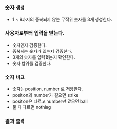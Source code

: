 ### 숫자 생성
- 1 ~ 9까지의 중복되지 않는 무작위 숫자를 3개 생성한다.

### 사용자로부터 입력을 받는다.
- 숫자인지 검증한다.
- 중복되는 숫자가 있는지 검증한다.
- 3개의 숫자를 입력했는지 확인한다.
- 숫자 범위를 검증한다.

### 숫자 비교
- 숫자는 position, number 로 저장한다.
- position과 number가 같으면 strike
- position은 다르고 number만 같으면 ball
- 둘 다 다르면 nothing

### 결과 출력